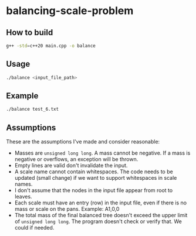 # balancing-scale-problem

## How to build
```bash
g++ -std=c++20 main.cpp -o balance
```

## Usage
```bash
./balance <input_file_path>
```

## Example
```bash
./balance test_6.txt
```

## Assumptions
These are the assumptions I've made and consider reasonable:
- Masses are `unsigned long long`. A mass cannot be negative. If a mass is negative or overflows, an exception will be thrown.
- Empty lines are valid don't invalidate the input.
- A scale name cannot contain whitespaces. The code needs to be updated (small change) if we want to support whitespaces in scale names.
- I don't assume that the nodes in the input file appear from root to leaves.
- Each scale must have an entry (row) in the input file, even if there is no mass or scale on the pans. Example: A1,0,0
- The total mass of the final balanced tree doesn't exceed the upper limit of `unsigned long long`. The program doesn't check or verify that. We could if needed.
